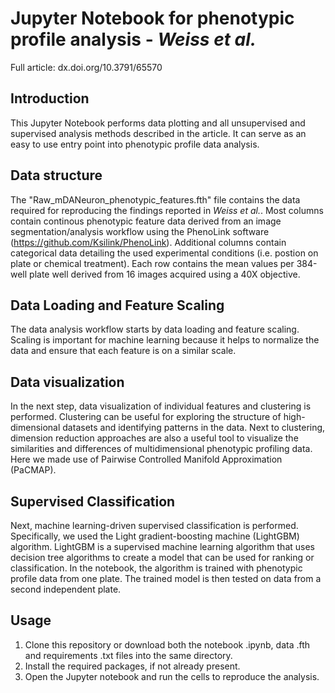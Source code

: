 # Jupyter Notebook for phenotypic profile analysis - *Weiss et al.*
Full article: dx.doi.org/10.3791/65570

## Introduction
This Jupyter Notebook performs data plotting and all unsupervised and supervised analysis methods described in the article. It can serve as an easy to use entry point into phenotypic profile data analysis.

## Data structure
The "Raw_mDANeuron_phenotypic_features.fth" file contains the data required for reproducing the findings reported in *Weiss et al.*. Most columns contain continous phenotypic feature data derived from an image segmentation/analysis workflow using the PhenoLink software (https://github.com/Ksilink/PhenoLink). Additional columns contain categorical data detailing the used experimental conditions (i.e. postion on plate or chemical treatment). Each row contains the mean values per 384-well plate well derived from 16 images acquired using a 40X objective.

## Data Loading and Feature Scaling
The data analysis workflow starts by data loading and feature scaling. Scaling is important for machine learning because it helps to normalize the data and ensure that each feature is on a similar scale.

## Data visualization
In the next step, data visualization of individual features and clustering is performed. Clustering can be useful for exploring the structure of high-dimensional datasets and identifying patterns in the data. Next to clustering, dimension reduction approaches are also a useful tool to visualize the similarities and differences of multidimensional phenotypic profiling data. Here we made use of Pairwise Controlled Manifold Approximation (PaCMAP).

## Supervised Classification
Next, machine learning-driven supervised classification is performed. Specifically, we used the Light gradient-boosting machine (LightGBM) algorithm. LightGBM is a supervised machine learning algorithm that uses decision tree algorithms to create a model that can be used for ranking or classification. In the notebook, the algorithm is trained with phenotypic profile data from one plate. The trained model is then tested on data from a second independent plate.

## Usage
1. Clone this repository or download both the notebook .ipynb, data .fth and requirements .txt files into the same directory.
2. Install the required packages, if not already present.
3. Open the Jupyter notebook and run the cells to reproduce the analysis.
